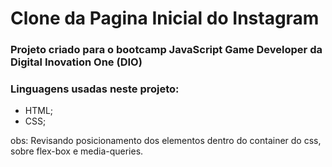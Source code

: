 # Clone da Pagina Inicial do Instagram

### Projeto criado para o bootcamp JavaScript Game Developer da Digital Inovation One (DIO)

### Linguagens usadas neste projeto:
- HTML;
- CSS;

obs: Revisando posicionamento dos elementos dentro do container do css, sobre flex-box e media-queries.
